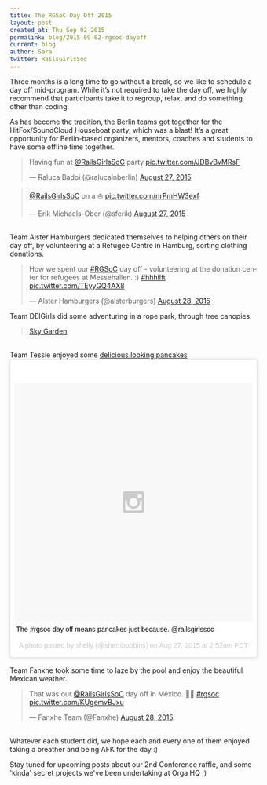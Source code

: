 ```yaml
---
title: The RGSoC Day Off 2015
layout: post
created_at: Thu Sep 02 2015
permalink: blog/2015-09-02-rgsoc-dayoff
current: blog
author: Sara
twitter: RailsGirlsSoc
---
```

Three months is a long time to go without a break, so we like to schedule a day
off mid-program. While it’s not required to take the day off, we highly recommend
that participants take it to regroup, relax, and do something other than
coding.

As has become the tradition, the Berlin teams got together for the HitFox/SoundCloud Houseboat party, which was a blast! It’s a great opportunity for Berlin-based organizers, mentors, coaches and students to have some offline time together.

<blockquote class="twitter-tweet" lang="en"><p lang="en" dir="ltr">Having fun at <a href="https://twitter.com/RailsGirlsSoC">@RailsGirlsSoC</a> party <a href="http://t.co/JDBvBvMRsF">pic.twitter.com/JDBvBvMRsF</a></p>&mdash; Raluca Badoi (@ralucainberlin) <a href="https://twitter.com/ralucainberlin/status/636921094813917184">August 27, 2015</a></blockquote>
<script async src="//platform.twitter.com/widgets.js" charset="utf-8"></script>


<blockquote class="twitter-tweet" lang="en"><p lang="und" dir="ltr"><a href="https://twitter.com/RailsGirlsSoC">@RailsGirlsSoC</a> on a ⛵️ <a href="http://t.co/nrPmHW3exf">pic.twitter.com/nrPmHW3exf</a></p>&mdash; Erik Michaels-Ober (@sferik) <a href="https://twitter.com/sferik/status/636893949291012097">August 27, 2015</a></blockquote>
<script async src="//platform.twitter.com/widgets.js" charset="utf-8"></script>

<br>
Team Alster Hamburgers dedicated themselves to helping others on their day off, by volunteering at a Refugee Centre in Hamburg, sorting clothing donations.

<blockquote class="twitter-tweet" lang="en"><p lang="en" dir="ltr">How we spent our <a href="https://twitter.com/hashtag/RGSoC?src=hash">#RGSoC</a> day off - volunteering at the donation center for refugees at Messehallen. :) <a href="https://twitter.com/hashtag/hhhilft?src=hash">#hhhilft</a> <a href="http://t.co/TEyyGQ4AX8">pic.twitter.com/TEyyGQ4AX8</a></p>&mdash; Alster Hamburgers (@alsterburgers) <a href="https://twitter.com/alsterburgers/status/637179859282862080">August 28, 2015</a></blockquote>
<script async src="//platform.twitter.com/widgets.js" charset="utf-8"></script>

Team DEIGirls did some adventuring in a rope park, through tree canopies.

<blockquote class="imgur-embed-pub" lang="en" data-id="a/w5i2s" data-context="false"><a href="//imgur.com/a/w5i2s">Sky Garden</a></blockquote><script async src="//s.imgur.com/min/embed.js" charset="utf-8"></script>

<br>
Team Tessie enjoyed some <a href="https://twitter.com/shellycoen/status/636838693211381760">delicious looking pancakes</a>

<blockquote class="instagram-media" data-instgrm-captioned data-instgrm-version="4" style=" background:#FFF; border:0; border-radius:3px; box-shadow:0 0 1px 0 rgba(0,0,0,0.5),0 1px 10px 0 rgba(0,0,0,0.15); margin: 1px; max-width:658px; padding:0; width:99.375%; width:-webkit-calc(100% - 2px); width:calc(100% - 2px);"><div style="padding:8px;"> <div style=" background:#F8F8F8; line-height:0; margin-top:40px; padding:50.0% 0; text-align:center; width:100%;"> <div style=" background:url(data:image/png;base64,iVBORw0KGgoAAAANSUhEUgAAACwAAAAsCAMAAAApWqozAAAAGFBMVEUiIiI9PT0eHh4gIB4hIBkcHBwcHBwcHBydr+JQAAAACHRSTlMABA4YHyQsM5jtaMwAAADfSURBVDjL7ZVBEgMhCAQBAf//42xcNbpAqakcM0ftUmFAAIBE81IqBJdS3lS6zs3bIpB9WED3YYXFPmHRfT8sgyrCP1x8uEUxLMzNWElFOYCV6mHWWwMzdPEKHlhLw7NWJqkHc4uIZphavDzA2JPzUDsBZziNae2S6owH8xPmX8G7zzgKEOPUoYHvGz1TBCxMkd3kwNVbU0gKHkx+iZILf77IofhrY1nYFnB/lQPb79drWOyJVa/DAvg9B/rLB4cC+Nqgdz/TvBbBnr6GBReqn/nRmDgaQEej7WhonozjF+Y2I/fZou/qAAAAAElFTkSuQmCC); display:block; height:44px; margin:0 auto -44px; position:relative; top:-22px; width:44px;"></div></div> <p style=" margin:8px 0 0 0; padding:0 4px;"> <a href="https://instagram.com/p/64ekkXSgaT/" style=" color:#000; font-family:Arial,sans-serif; font-size:14px; font-style:normal; font-weight:normal; line-height:17px; text-decoration:none; word-wrap:break-word;" target="\n_top" >The #rgsoc day off means pancakes just because. @railsgirlssoc</a></p> <p style="color:#c9c8cd; font-family:Arial,sans-serif; font-size:14px; line-height:17px; margin-bottom:0; margin-top:8px; overflow:hidden; padding:8px 0 7px; text-align:center; text-overflow:ellipsis; white-space:nowrap;">A photo posted by shelly (@sherribobbins) on <time style=" font-family:Arial,sans-serif; font-size:14px; line-height:17px;" datetime="2015-08-27T09:52:29+00:00">Aug 27, 2015 at 2:52am PDT</time></p></div></blockquote>
<script async defer src="//platform.instagram.com/en_US/embeds.js"></script>

<br>
Team Fanxhe took some time to laze by the pool and enjoy the beautiful Mexican weather.

<blockquote class="twitter-tweet" lang="en"><p lang="en" dir="ltr">That was our <a href="https://twitter.com/RailsGirlsSoC">@RailsGirlsSoC</a> day off in México. 🌊😊 <a href="https://twitter.com/hashtag/rgsoc?src=hash">#rgsoc</a> <a href="http://t.co/KUgemvBJxu">pic.twitter.com/KUgemvBJxu</a></p>&mdash; Fanxhe Team (@Fanxhe) <a href="https://twitter.com/Fanxhe/status/637304353158643712">August 28, 2015</a></blockquote>
<script async src="//platform.twitter.com/widgets.js" charset="utf-8"></script>

<br>
Whatever each student did, we hope each and every one of them enjoyed taking a breather and being AFK for the day :)

Stay tuned for upcoming posts about our 2nd Conference raffle, and some 'kinda' secret projects we've been undertaking at Orga HQ ;)
